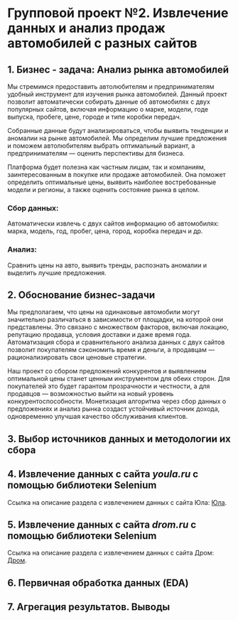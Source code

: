 # Групповой проект №2. Извлечение данных и анализ продаж автомобилей с разных сайтов

## **1. Бизнес - задача: Анализ рынка автомобилей**

Мы стремимся предоставить автолюбителям и предпринимателям удобный инструмент для изучения рынка автомобилей. Данный проект позволит автоматически собирать данные об автомобилях с двух популярных сайтов, включая информацию о марке, модели, годе выпуска, пробеге, цене, городе и типе коробки передач.

Собранные данные будут анализироваться, чтобы выявить тенденции и аномалии на рынке автомобилей. Мы определим лучшие предложения и поможем автолюбителям выбрать оптимальный вариант, а предпринимателям — оценить перспективы для бизнеса.

Платформа будет полезна как частным лицам, так и компаниям, заинтересованным в покупке или продаже автомобилей. Она поможет определить оптимальные цены, выявить наиболее востребованные модели и регионы, а также оценить состояние рынка в целом.

### **Сбор данных:**
Автоматически извлечь с двух сайтов информацию об автомобилях: марка, модель, год, пробег, цена, город, коробка передач и др.

### **Анализ:**
Сравнить цены на авто, выявить тренды, распознать аномалии и выделить лучшие предложения.

## **2. Обоснование бизнес-задачи**

Мы предполагаем, что цены на одинаковые автомобили могут значительно различаться в зависимости от площадки, на которой они представлены. Это связано с множеством факторов, включая локацию, репутацию продавца, условия доставки и даже время года. Автоматизация сбора и сравнительного анализа данных с двух сайтов позволит покупателям сэкономить время и деньги, а продавцам — рационализировать свои ценовые стратегии. 

Наш проект со сбором предложений конкурентов и выявлением оптимальной цены станет ценным инструментом для обеих сторон. Для покупателей это будет гарантом прозрачности и честности, а для продавцов — возможностью выйти на новый уровень конкурентоспособности. Монетизация алгоритма через сбор данных о предложениях и анализ рынка создаст устойчивый источник дохода, одновременно улучшая качество обслуживания клиентов.

## **3. Выбор источников данных и методологии их сбора**

## **4. Извлечение данных с сайта _youla.ru_ с помощью библиотеки Selenium**
Ссылка на описание раздела с извлечением данных с сайта Юла: [Юла](https://github.com/anlika301/gp2_hse_cry/blob/150f5ab11185887746e4a45c72036f2d354f2786/data%20collection%20of%20youla/README.md).

## **5. Извлечение данных с сайта _drom.ru_ с помощью библиотеки Selenium**
Ссылка на описание раздела с извлечением данных с сайта Дром: [Дром](https://github.com/anlika301/gp2_hse_cry/blob/eb03ab61cd00404f6da1fef26be0c0a8daa490a5/data%20collection%20of%20drom/README.md).

## **6. Первичная обработка данных (EDA)**

## **7. Агрегация результатов. Выводы**
